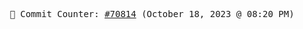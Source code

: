 <p align="center">
    <samp>
        📮 Commit Counter: <a href="https://github.com/Javascript-void0/Javascript-void0/commits/main">#70814</a> (October 18, 2023 @ 08:20 PM)
    </samp>
</p>